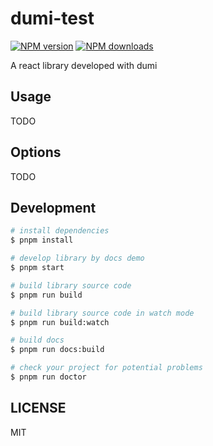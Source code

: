 # dumi-test

[![NPM version](https://img.shields.io/npm/v/dumi-test.svg?style=flat)](https://npmjs.org/package/dumi-test)
[![NPM downloads](http://img.shields.io/npm/dm/dumi-test.svg?style=flat)](https://npmjs.org/package/dumi-test)

A react library developed with dumi

## Usage

TODO

## Options

TODO

## Development

```bash
# install dependencies
$ pnpm install

# develop library by docs demo
$ pnpm start

# build library source code
$ pnpm run build

# build library source code in watch mode
$ pnpm run build:watch

# build docs
$ pnpm run docs:build

# check your project for potential problems
$ pnpm run doctor
```

## LICENSE

MIT
